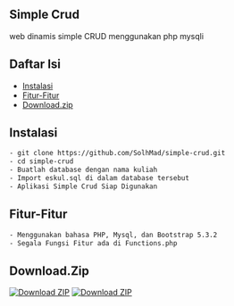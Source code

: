 ## <h2> Simple Crud </h2>
<p> web dinamis simple CRUD menggunakan php mysqli </p>

## Daftar Isi

- [Instalasi](#instalasi)
- [Fitur-Fitur](#fitur-fitur)
- [Download.zip](#download)

## Instalasi
```bash
- git clone https://github.com/SolhMad/simple-crud.git
- cd simple-crud
- Buatlah database dengan nama kuliah
- Import eskul.sql di dalam database tersebut
- Aplikasi Simple Crud Siap Digunakan 
```

## Fitur-Fitur
```bash
- Menggunakan bahasa PHP, Mysql, dan Bootstrap 5.3.2
- Segala Fungsi Fitur ada di Functions.php
```

## Download.Zip
[![Download ZIP](https://img.shields.io/github/downloads/SolhMad/simple-crud/total.svg)](https://github.com/SolhMad/simple-crud/archive/main.zip)
[![Download ZIP](https://img.shields.io/badge/Download-ZIP-blue.svg)](https://github.com/SolhMad/simple-crud/archive/master.zip)

